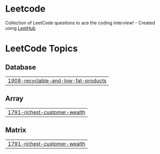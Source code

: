 # Leetcode
Collection of LeetCode questions to ace the coding interview! - Created using [LeetHub](https://github.com/QasimWani/LeetHub)

<!---LeetCode Topics Start-->
# LeetCode Topics
## Database
|  |
| ------- |
| [1908-recyclable-and-low-fat-products](https://github.com/Anshikaj69/Leetcode/tree/master/1908-recyclable-and-low-fat-products) |
## Array
|  |
| ------- |
| [1791-richest-customer-wealth](https://github.com/Anshikaj69/Leetcode/tree/master/1791-richest-customer-wealth) |
## Matrix
|  |
| ------- |
| [1791-richest-customer-wealth](https://github.com/Anshikaj69/Leetcode/tree/master/1791-richest-customer-wealth) |
<!---LeetCode Topics End-->